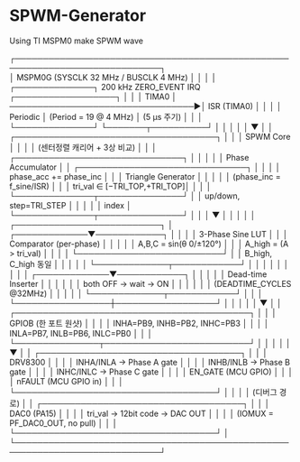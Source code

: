 # SPWM-Generator
Using TI MSPM0 make SPWM wave

┌────────────────────────────────────────────────────────────────────────────┐<br>
│                      MSPM0G (SYSCLK 32 MHz / BUSCLK 4 MHz)                 │
│                                                                            │
│  ┌──────────────┐      200 kHz ZERO_EVENT IRQ      ┌──────────────────┐    │
│  │  TIMA0       │ ─────────────────────────────────▶│   ISR (TIMA0)   │    │
│  │  Periodic    │      (Period = 19 @ 4 MHz)       │  (5 µs 주기)     │    │
│  └──────────────┘                                   └───────┬──────────┘    │
│                                                             │               │
│                                                             ▼               │
│                                     ┌────────────────────────────────────┐  │
│                                     │           SPWM Core               │  │
│                                     │  (센터정렬 캐리어 + 3상 비교)     │  │
│  ┌──────────────────────────────┐   │                                    │  │
│  │  Phase Accumulator           │   │  ┌──────────────────────────────┐  │  │
│  │  phase_acc += phase_inc      │   │  │ Triangle Generator           │  │  │
│  │  (phase_inc = f_sine/ISR)    │   │  │ tri_val ∈ [−TRI_TOP,+TRI_TOP]│  │  │
│  └──────────────┬───────────────┘   │  │ up/down, step=TRI_STEP       │  │  │
│                 │ index             │  └──────────────┬───────────────┘  │  │
│                 ▼                   │                 │                  │  │
│     ┌──────────────────────────┐    │   ┌─────────────▼────────────┐    │  │
│     │ 3-Phase Sine LUT         │    │   │ Comparator (per-phase)   │    │  │
│     │ A,B,C = sin(θ 0/±120°)   │    │   │ A_high = (A > tri_val)   │    │  │
│     └──────────────────────────┘    │   │ B_high, C_high 동일       │    │  │
│                                     │   └─────────────┬────────────┘    │  │
│                                     │                 │                  │  │
│                                     │   ┌─────────────▼────────────┐    │  │
│                                     │   │ Dead-time Inserter       │    │  │
│                                     │   │ both OFF → wait → ON     │    │  │
│                                     │   │ (DEADTIME_CYCLES @32MHz) │    │  │
│                                     │   └─────────────┬────────────┘    │  │
│                                     └─────────────────┼──────────────────┘  │
│                                                       │                     │
│                                                       ▼                     │
│                          ┌──────────────────────────────────────────┐       │
│                          │  GPIOB (한 포트 원샷)                    │       │
│                          │  INHA=PB9, INHB=PB2, INHC=PB3           │       │
│                          │  INLA=PB7, INLB=PB6, INLC=PB0           │       │
│                          └───────────────┬──────────────────────────┘       │
│                                          │                                  │
│                                          ▼                                  │
│                         ┌────────────────────────────────────┐               │
│                         │  DRV8300                           │               │
│                         │  INHA/INLA → Phase A gate          │               │
│                         │  INHB/INLB → Phase B gate          │               │
│                         │  INHC/INLC → Phase C gate          │               │
│                         │  EN_GATE (MCU GPIO)                │               │
│                         │  nFAULT  (MCU GPIO in)             │               │
│                         └────────────────────────────────────┘               │
│                                                                            │
│                         (디버그 경로)                                       │
│                         ┌────────────────────────────────────┐              │
│                         │ DAC0 (PA15)                        │              │
│                         │ tri_val → 12bit code → DAC OUT     │              │
│                         │ (IOMUX = PF_DAC0_OUT, no pull)     │              │
│                         └────────────────────────────────────┘              │
└────────────────────────────────────────────────────────────────────────────┘

